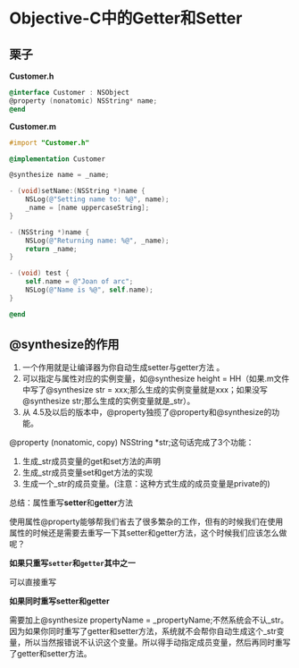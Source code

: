 # Objective-C中的Getter和Setter

## 栗子

**Customer.h**

```objective-c
@interface Customer : NSObject
@property (nonatomic) NSString* name;
@end
```

**Customer.m**

```objective-c
#import "Customer.h"

@implementation Customer

@synthesize name = _name;

- (void)setName:(NSString *)name {
    NSLog(@"Setting name to: %@", name);
    _name = [name uppercaseString];
}

- (NSString *)name {
    NSLog(@"Returning name: %@", _name);
    return _name;
}

- (void) test {
    self.name = @"Joan of arc";
    NSLog(@"Name is %@", self.name);
}

@end
```

##  @synthesize的作用

1. 一个作用就是让编译器为你自动生成setter与getter方法 。
2. 可以指定与属性对应的实例变量，如@synthesize height = HH（如果.m文件中写了@synthesize str = xxx;那么生成的实例变量就是xxx；如果没写@synthesize str;那么生成的实例变量就是_str）。
3. 从 4.5及以后的版本中，@property独揽了@property和@synthesize的功能。

@property (nonatomic, copy) NSString *str;这句话完成了3个功能：

1. 生成_str成员变量的get和set方法的声明
2. 生成_str成员变量set和get方法的实现
3. 生成一个_str的成员变量。(注意：这种方式生成的成员变量是private的)

总结：属性重写**setter**和**getter**方法

使用属性@property能够帮我们省去了很多繁杂的工作，但有的时候我们在使用属性的时候还是需要去重写一下其setter和getter方法，这个时候我们应该怎么做呢？

**如果只重写`setter`和`getter`其中之一**

可以直接重写

**如果同时重写setter和getter**

需要加上@synthesize propertyName = _propertyName;不然系统会不认_str。因为如果你同时重写了getter和setter方法，系统就不会帮你自动生成这个_str变量，所以当然报错说不认识这个变量。所以得手动指定成员变量，然后再同时重写了getter和setter方法。